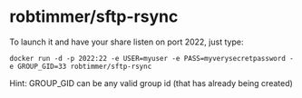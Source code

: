# robtimmer/sftp-rsync

To launch it and have your share listen on port 2022, just type:

```
docker run -d -p 2022:22 -e USER=myuser -e PASS=myverysecretpassword -e GROUP_GID=33 robtimmer/sftp-rsync
```

Hint: GROUP_GID can be any valid group id (that has already being created)

